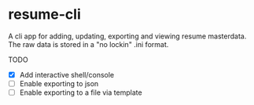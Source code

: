 # resume-cli

A cli app for adding, updating, exporting and viewing resume masterdata. The raw data is stored in a "no lockin" .ini format.

TODO

- [x] Add interactive shell/console 
- [ ] Enable exporting to json
- [ ] Enable exporting to a file via template